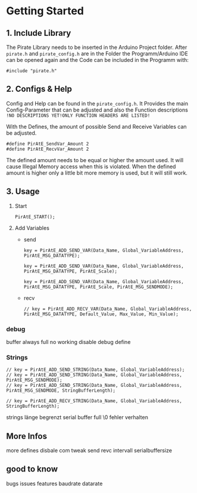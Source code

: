 # Getting Started

## 1. Include Library

The Pirate Library needs to be inserted in the Arduino Project folder. After ```pirate.h``` and ```pirate_config.h``` are in the Folder the Programm/Arduino IDE can be opened again and the Code can be included in the Programm with:
```
#include "pirate.h"
```


## 2. Configs & Help

Config and Help can be found in the ```pirate_config.h```. It Provides the main Config-Parameter that can be adjusted and also the Function descriptions ```!NO DESCRIPTIONS YET!ONLY FUNCTION HEADERS ARE LISTED!```

With the Defines, the amount of possible Send and Receive Variables can be adjusted.

```
#define PirAtE_SendVar_Amount 2
#define PirAtE_RecvVar_Amount 2
```

The defined amount needs to be equal or higher the amount used. It will cause Illegal Memory access when this is violated. When the defined amount is higher only a little bit more memory is used, but it will still work.


## 3. Usage

1. Start

    ```
    PirAtE_START();
    ```



2. Add Variables
    - send

        ```
        key = PirAtE_ADD_SEND_VAR(Data_Name, Global_VariableAddress, PirAtE_MSG_DATATYPE);

        key = PirAtE_ADD_SEND_VAR(Data_Name, Global_VariableAddress, PirAtE_MSG_DATATYPE, PirAtE_Scale);

        key = PirAtE_ADD_SEND_VAR(Data_Name, Global_VariableAddress, PirAtE_MSG_DATATYPE, PirAtE_Scale, PirAtE_MSG_SENDMODE);
        ```



    - recv

        ```
        // key = PirAtE_ADD_RECV_VAR(Data_Name, Global_VariableAddress, PirAtE_MSG_DATATYPE, Default_Value, Max_Value, Min_Value);
        ```




### debug
buffer always full no working
disable debug define


### Strings
```
// key = PirAtE_ADD_SEND_STRING(Data_Name, Global_VariableAddress);
// key = PirAtE_ADD_SEND_STRING(Data_Name, Global_VariableAddress, PirAtE_MSG_SENDMODE);
// key = PirAtE_ADD_SEND_STRING(Data_Name, Global_VariableAddress, PirAtE_MSG_SENDMODE, StringBufferLength);
```

```
// key = PirAtE_ADD_RECV_STRING(Data_Name, Global_VariableAddress, StringBufferLength);
```

strings länge begrenzt serial buffer full \0 fehler verhalten

## More Infos
more defines
disbale com
tweak send revc intervall
serialbuffersize


## good to know
bugs issues features
baudrate datarate